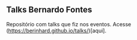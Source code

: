 ## Talks Bernardo Fontes

Repositório com talks que fiz nos eventos. Acesse (https://berinhard.github.io/talks/)[aqui].
